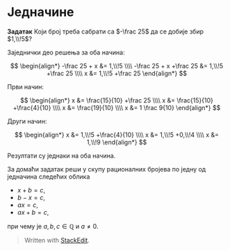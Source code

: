 # Једначине

**Задатак** Који број треба сабрати са $-\frac 25$ да се добије збир $1,\\!5$?

Заједнички део решења за оба начина:

$$
\begin{align*}
-\frac 25 + x &= 1,\\!5
\\\\ -\frac 25 + x +\frac 25 &= 1,\\!5 +\frac 25
\\\\ x &= 1,\\!5 +\frac 25
\end{align*}
$$

Први начин:

$$
\begin{align*}
x &= \frac{15}{10} +\frac 25
\\\\ x &= \frac{15}{10} +\frac{4}{10}
\\\\ x &= \frac{19}{10}
\\\\ x &= 1 \frac 9{10}
\end{align*}
$$

Други начин:

$$
\begin{align*}
x &= 1,\\!5 +\frac{4}{10}
\\\\ x &= 1,\\!5 +0,\\!4
\\\\ x &= 1,\\!9
\end{align*}
$$

Резултати су једнаки на оба начина.

За домаћи задатак реши у скупу рационалних бројева по једну од једначина следећих облика
- $x+b=c$, 
- $b-x=c$,
- $ax=c$,
- $ax+b=c$,

при чему је $a, b, c \in \mathbb Q$ и $a \ne 0$.

> Written with [StackEdit](https://stackedit.io/).
